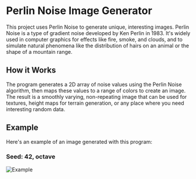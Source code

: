 # Perlin Noise Image Generator

This project uses Perlin Noise to generate unique, interesting images. Perlin Noise is a type of gradient noise developed by Ken Perlin in 1983. It's widely used in computer graphics for effects like fire, smoke, and clouds, and to simulate natural phenomena like the distribution of hairs on an animal or the shape of a mountain range.

## How it Works

The program generates a 2D array of noise values using the Perlin Noise algorithm, then maps these values to a range of colors to create an image. The result is a smoothly varying, non-repeating image that can be used for textures, height maps for terrain generation, or any place where you need interesting random data.

## Example

Here's an example of an image generated with this program:

### Seed: 42, octave

![Example](Noise_42_8_1_2.png)